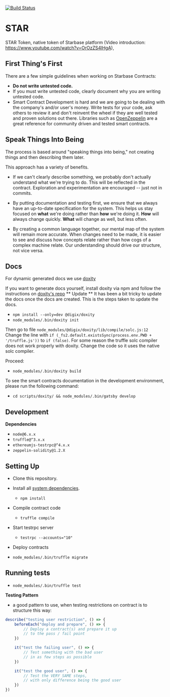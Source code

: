 [![Build Status](https://circleci.com/gh/StarbaseCo/STAR.svg?style=shield&circle-token=b596b3c121d3bd6baf156cecf7d39763abb1a031)](https://circleci.com/gh/StarbaseCo/STAR)

# STAR

STAR Token, native token of Starbase platform (Video introduction: https://www.youtube.com/watch?v=OrOzZS4lHgA),

## First Thing's First

There are a few simple guidelines when working on Starbase Contracts:

- **Do not write untested code.**
- If you must write untested code, clearly document why you are writing untested code.
- Smart Contract Development is hard and we are going to be dealing with the company's and/or user's money. Write tests for your code, ask others to review it and don't reinvent the wheel if they are well tested and proven solutions out there. Libraries such as [OpenZeppelin](https://github.com/OpenZeppelin/zeppelin-solidity/) are a great reference for community driven and tested smart contracts.

## Speak Things Into Being

The process is based around "speaking things into being," not creating things and then describing them later.

This approach has a variety of benefits.

- If we can't clearly describe something, we probably don't actually understand what we're trying to do. This will be reflected in the contract. Exploration and experimentation are encouraged -- just not in commits.

- By putting documentation and testing first, we ensure that we always have an up-to-date specification for the system. This helps us stay focused on **what** we're doing rather than **how** we're doing it. **How** will always change quickly. **What** will change as well, but less often.

- By creating a common language together, our mental map of the system will remain more accurate. When changes need to be made, it is easier to see and discuss how concepts relate rather than how cogs of a complex machine relate. Our understanding should drive our structure, not vice versa.

## Docs
For dynamic generated docs we use [doxity](https://github.com/DigixGlobal/doxity)

If you want to generate docs yourself, install doxity via npm and follow the instructions on [doxity's repo](https://github.com/DigixGlobal/doxity)
** Update **
It has been a bit tricky to update the docs once the docs are created. This is the steps taken to update the docs.

- `npm install --only=dev @digix/doxity`
- `node_modules/.bin/doxity init`

Then go to file `node_modules/@digix/doxity/lib/compile/solc.js:12`
Change the line with `if (_fs2.default.existsSync(process.env.PWD + '/truffle.js'))` to `if (false)`. For some reason the truffle solc compiler does not work properly with doxity. Change the code so it uses the native solc compiler.

Proceed:

- `node_modules/.bin/doxity build`

To see the smart contracts documentation in the development environment, please run the following command:

- `cd scripts/doxity/ && node_modules/.bin/gatsby develop`

## Development

**Dependencies**

- `node@6.x.x`
- `truffle@^3.x.x`
- `ethereumjs-testrpc@^4.x.x`
- `zeppelin-solidity@1.2.X`

## Setting Up

- Clone this repository.

- Install all [system dependencies](#development).
  - `npm install`

- Compile contract code
  - `truffle compile`

- Start testrpc server
  - `testrpc --accounts="10"`

- Deploy contracts
 - `node_modules/.bin/truffle migrate`

## Running tests
  - `node_modules/.bin/truffle test`

**Testing Pattern**
- a good pattern to use, when testing restrictions on contract is to structure this way:

```javascript
describe("testing user restriction", () => {
    beforeEach("deploy and prepare", () => {
        // Deploy a contract(s) and prepare it up
        // to the pass / fail point
    })

    it("test the failing user", () => {
        // Test something with the bad user
        // in as few steps as possible
    })

    it("test the good user", () => {
        // Test the VERY SAME steps,
        // with only difference being the good user
    })
})
```
